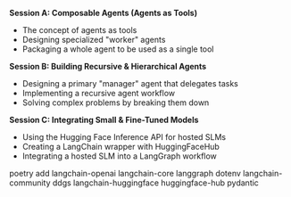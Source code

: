 **Session A: Composable Agents (Agents as Tools)**
- The concept of agents as tools
- Designing specialized "worker" agents
- Packaging a whole agent to be used as a single tool

**Session B: Building Recursive & Hierarchical Agents**
- Designing a primary "manager" agent that delegates tasks
- Implementing a recursive agent workflow
- Solving complex problems by breaking them down

**Session C: Integrating Small & Fine-Tuned Models**
- Using the Hugging Face Inference API for hosted SLMs
- Creating a LangChain wrapper with HuggingFaceHub
- Integrating a hosted SLM into a LangGraph workflow



poetry add langchain-openai langchain-core langgraph dotenv langchain-community  ddgs langchain-huggingface huggingface-hub pydantic
